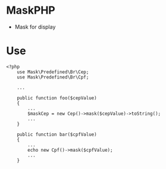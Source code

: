 # MaskPHP

- Mask for display 

# Use

    <?php
        use Mask\Predefined\Br\Cep;
        use Mask\Predefined\Br\Cpf;

        ...

        public function foo($cepValue)
        {
            ...
            $maskCep = new Cep()->mask($cepValue)->toString();
            ...
        }

        public function bar($cpfValue)
        {
            ...
            echo new Cpf()->mask($cpfValue);
            ...
        }



